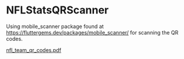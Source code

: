 # NFLStatsQRScanner

Using mobile_scanner package found at https://fluttergems.dev/packages/mobile_scanner/ for scanning the QR codes.

[nfl_team_qr_codes.pdf](https://github.com/user-attachments/files/17630019/nfl_team_qr_codes.pdf)
